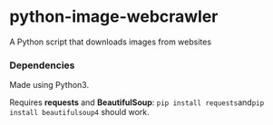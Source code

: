 # python-image-webcrawler
A Python script that downloads images from websites

### Dependencies
Made using Python3.

Requires **requests** and **BeautifulSoup**: 
```pip install requests```and```pip install beautifulsoup4``` should work.
